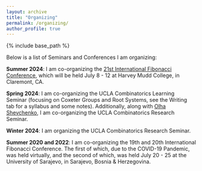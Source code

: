 ```yaml
---
layout: archive
title: "Organizing"
permalink: /organizing/
author_profile: true
---
```


{% include base_path %}

Below is a list of Seminars and Conferences I am organizing:

**Summer 2024**: I am co-organizing the [21st International Fibonacci Conference](https://21stinternationalfibonacciconference.wordpress.com/), which will be held July 8 - 12 at Harvey Mudd College, in Claremont, CA.

**Spring 2024**: I am co-organizing the UCLA Combinatorics Learning Seminar (focusing on Coxeter Groups and Root Systems, see the Writing tab for a syllabus and some notes). Additionally, along with [Olha Shevchenko](https://sites.google.com/g.ucla.edu/shevchenko), I am co-organizing the UCLA Combinatorics Research Seminar.

**Winter 2024**: I am organizing the UCLA Combinatorics Research Seminar.

**Summer 2020 and 2022**: I am co-organizing the 19th and 20th International Fibonacci Conference. The first of which, due to the COVID-19 Pandemic, was held virtually, and the second of which, was held July 20 - 25 at the University of Sarajevo, in Sarajevo, Bosnia & Herzegovina.


